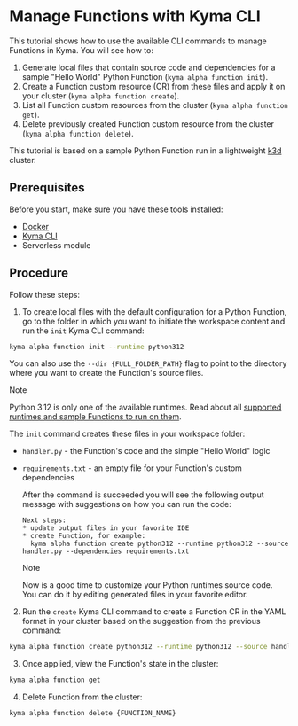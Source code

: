 # Manage Functions with Kyma CLI

This tutorial shows how to use the available CLI commands to manage Functions in Kyma. You will see how to:

1. Generate local files that contain source code and dependencies for a sample "Hello World" Python Function (`kyma alpha function init`).
2. Create a Function custom resource (CR) from these files and apply it on your cluster (`kyma alpha function create`).
3. List all Function custom resources from the cluster (`kyma alpha function get`).
4. Delete previously created Function custom resource from the cluster (`kyma alpha function delete`).

This tutorial is based on a sample Python Function run in a lightweight [k3d](https://k3d.io/) cluster.

## Prerequisites

Before you start, make sure you have these tools installed:

- [Docker](https://www.docker.com/)
- [Kyma CLI](https://github.com/kyma-project/cli)
- Serverless module

## Procedure

Follow these steps:

1. To create local files with the default configuration for a Python Function, go to the folder in which you want to initiate the workspace content and run the `init` Kyma CLI command:

  ```bash
  kyma alpha function init --runtime python312
  ```

  You can also use the `--dir {FULL_FOLDER_PATH}` flag to point to the directory where you want to create the Function's source files.

  > [!NOTE]
  > Python 3.12 is only one of the available runtimes. Read about all [supported runtimes and sample Functions to run on them](../technical-reference/07-10-sample-functions.md).

  The `init` command creates these files in your workspace folder:

- `handler.py` - the Function's code and the simple "Hello World" logic
- `requirements.txt` - an empty file for your Function's custom dependencies

  After the command is succeeded you will see the following output message with suggestions on how you can run the code:

  ```text
  Next steps:
  * update output files in your favorite IDE
  * create Function, for example:
    kyma alpha function create python312 --runtime python312 --source handler.py --dependencies requirements.txt
  ```

  > [!NOTE]
  > Now is a good time to customize your Python runtimes source code. You can do it by editing generated files in your favorite editor.

2. Run the `create` Kyma CLI command to create a Function CR in the YAML format in your cluster based on the suggestion from the previous command:

  ```bash
  kyma alpha function create python312 --runtime python312 --source handler.py --dependencies requirements.txt
  ```

3. Once applied, view the Function's state in the cluster:

  ```bash
  kyma alpha function get
  ```

4. Delete Function from the cluster:

  ```bash
  kyma alpha function delete {FUNCTION_NAME}
  ```
